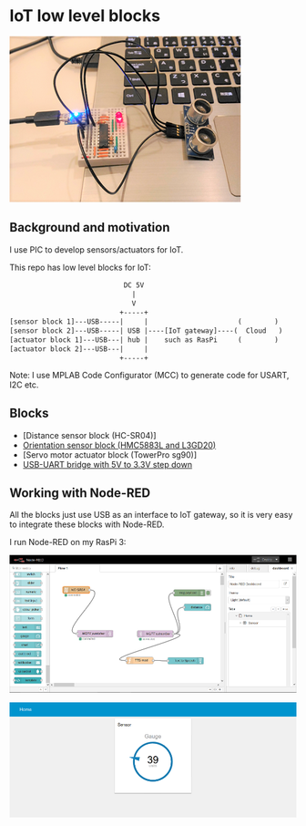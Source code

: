 # IoT low level blocks

![hc_sr04_test](./doc/hc_sr04_test.png)

## Background and motivation

I use PIC to develop sensors/actuators for IoT.

This repo has low level blocks for IoT:

```
                            DC 5V
                              |
                              V
                           +-----+                      
[sensor block 1]---USB-----|     |                      (        )
[sensor block 2]---USB-----| USB |----[IoT gateway]----(  Cloud   )
[actuator block 1]---USB---| hub |    such as RasPi     (        )
[actuator block 2]---USB---|     |
                           +-----+
```

Note: I use MPLAB Code Configurator (MCC) to generate code for USART, I2C etc.

## Blocks

- [Distance sensor block (HC-SR04)]
- [Orientation sensor block (HMC5883L and L3GD20)](./orientation.X)
- [Servo motor actuator block (TowerPro sg90)]
- [USB-UART bridge with 5V to 3.3V step down](./doc/STEP_DOWN.md)

## Working with Node-RED

All the blocks just use USB as an interface to IoT gateway, so it is very easy to integrate these blocks with Node-RED.

I run Node-RED on my RasPi 3:

![node-red-1](./doc/node-red-1.png)

![node-red-2](./doc/node-red-2.png)
